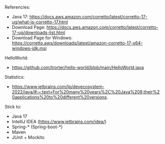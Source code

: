 Referencies:
- Java 17: https://docs.aws.amazon.com/corretto/latest/corretto-17-ug/what-is-corretto-17.html
- Download Page: https://docs.aws.amazon.com/corretto/latest/corretto-17-ug/downloads-list.html
- Download Page for Windows: https://corretto.aws/downloads/latest/amazon-corretto-17-x64-windows-jdk.msi

HelloWorld:
- https://github.com/trorter/hello-world/blob/main/HelloWorld.java

Statistics: 
- https://www.jetbrains.com/lp/devecosystem-2022/java/#:~:text=For%20many%20years%2C%20Java%208,their%20applications%20to%20different%20versions.

Stick to:
- Java 17
- IntelliJ IDEA (https://www.jetbrains.com/idea/)
- Spring-* (Spring-boot-*)
- Maven
- JUnit + Mockito
